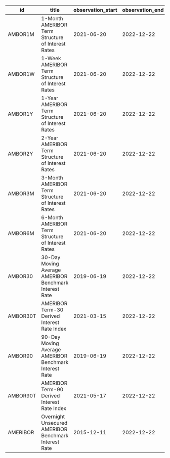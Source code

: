 | id       | title                                                  | observation_start   | observation_end   |
|----------|--------------------------------------------------------|---------------------|-------------------|
| AMBOR1M  | 1-Month AMERIBOR Term Structure of Interest Rates      | 2021-06-20          | 2022-12-22        |
| AMBOR1W  | 1-Week AMERIBOR Term Structure of Interest Rates       | 2021-06-20          | 2022-12-22        |
| AMBOR1Y  | 1-Year AMERIBOR Term Structure of Interest Rates       | 2021-06-20          | 2022-12-22        |
| AMBOR2Y  | 2-Year AMERIBOR Term Structure of Interest Rates       | 2021-06-20          | 2022-12-22        |
| AMBOR3M  | 3-Month AMERIBOR Term Structure of Interest Rates      | 2021-06-20          | 2022-12-22        |
| AMBOR6M  | 6-Month AMERIBOR Term Structure of Interest Rates      | 2021-06-20          | 2022-12-22        |
| AMBOR30  | 30-Day Moving Average AMERIBOR Benchmark Interest Rate | 2019-06-19          | 2022-12-22        |
| AMBOR30T | AMERIBOR Term-30 Derived Interest Rate Index           | 2021-03-15          | 2022-12-22        |
| AMBOR90  | 90-Day Moving Average AMERIBOR Benchmark Interest Rate | 2019-06-19          | 2022-12-22        |
| AMBOR90T | AMERIBOR Term-90 Derived Interest Rate Index           | 2021-05-17          | 2022-12-22        |
| AMERIBOR | Overnight Unsecured AMERIBOR Benchmark Interest Rate   | 2015-12-11          | 2022-12-22        |